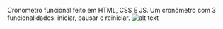 Crônometro funcional feito em HTML, CSS E JS.
Um cronômetro com 3 funcionalidades: iniciar, pausar e reiniciar. 
![alt text](https://github.com/rianangueira/Cronometro-em-JavaScript/blob/main/Cron%C3%B4metro-Imagem.png)
